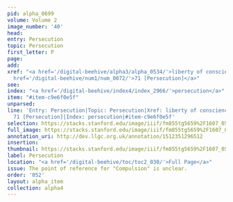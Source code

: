 ```yaml
---
pid: alpha_0699
volume: Volume 2
image_number: '40'
head: 
entry: Persecution
topic: Persecution
first_letter: P
page: 
add: 
xref: "<a href='/digital-beehive/alpha3/alpha_0534/'>liberty of conscience</a>|Compulsion|<a
  href='/digital-beehive/num1/num_0072/'>71 [Persecution]</a>"
see: 
index: "<a href='/digital-beehive/index4/index_2966/'>persecution</a>"
item: "#item-c9e6f0e5f"
unparsed: 
line: 'Entry: Persecution|Topic: Persecution|Xref: liberty of conscience|Xref: Compulsion|Xref:
  71 [Persecution]|Index: persecution|#item-c9e6f0e5f'
selection: https://stacks.stanford.edu/image/iiif/fm855tg5659%2F1607_0507/765,400,3058,683/full/0/default.jpg
full_image: https://stacks.stanford.edu/image/iiif/fm855tg5659%2F1607_0507/full/full/0/default.jpg
annotation_uri: http://dev.llgc.org.uk/annotation/1512351296512
insertion: 
thumbnail: https://stacks.stanford.edu/image/iiif/fm855tg5659%2F1607_0507/765,400,600,180/250,/0/default.jpg
label: Persecution
location: "<a href='/digital-beehive/toc/toc2_030/'>Full Page</a>"
issue: The point of reference for "Compulsion" is unclear.
order: '052'
layout: alpha_item
collection: alpha4
---
```

